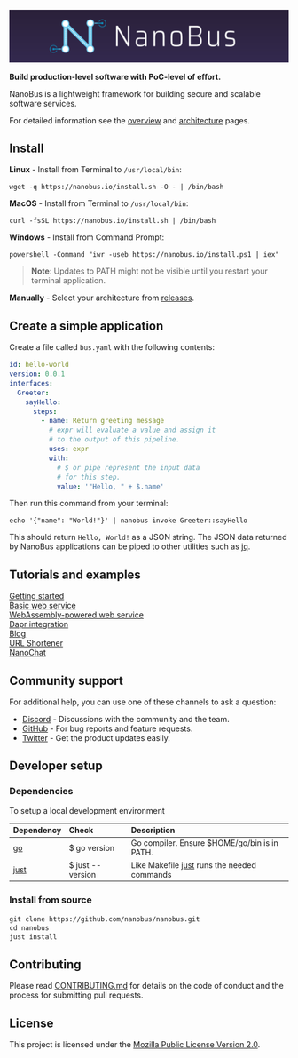 ![NanoBus Logo](https://github.com/nanobus/nanobus/blob/main/docs/images/nanobus-logo.svg)

**Build production-level software with PoC-level of effort.**

NanoBus is a lightweight framework for building secure and scalable software services.

For detailed information see the [overview](https://nanobus.io/overview) and [architecture](https://nanobus.io/architecture) pages.

## Install

**Linux** - Install from Terminal to `/usr/local/bin`:

```shell
wget -q https://nanobus.io/install.sh -O - | /bin/bash
```

**MacOS** - Install from Terminal to `/usr/local/bin`:

```shell
curl -fsSL https://nanobus.io/install.sh | /bin/bash
```

**Windows** - Install from Command Prompt:

```shell
powershell -Command "iwr -useb https://nanobus.io/install.ps1 | iex"
```

> **Note**: Updates to PATH might not be visible until you restart your terminal application.

**Manually** - Select your architecture from [releases](https://github.com/nanobus/nanobus/releases).

## Create a simple application

Create a file called `bus.yaml` with the following contents:

```yaml
id: hello-world
version: 0.0.1
interfaces:
  Greeter:
    sayHello:
      steps:
        - name: Return greeting message
          # expr will evaluate a value and assign it
          # to the output of this pipeline.
          uses: expr
          with:
            # $ or pipe represent the input data
            # for this step.
            value: '"Hello, " + $.name'
```

Then run this command from your terminal:

```shell
echo '{"name": "World!"}' | nanobus invoke Greeter::sayHello
```

This should return `Hello, World!` as a JSON string. The JSON data returned by NanoBus applications can be piped to other utilities such as [jq](https://stedolan.github.io/jq/).

## Tutorials and examples

[Getting started](https://nanobus.io/getting-started)<br>
[Basic web service](https://github.com/nanobus/examples/tree/main/basic-web-service)<br>
[WebAssembly-powered web service](https://github.com/nanobus/examples/tree/main/wasm-web-service)<br>
[Dapr integration](https://github.com/nanobus/examples/tree/main/dapr)<br>
[Blog](https://github.com/nanobus/examples/tree/main/blog)<br>
[URL Shortener](https://github.com/nanobus/examples/tree/main/urlshortener)<br>
[NanoChat](https://github.com/nanobus/examples/tree/main/nanochat)<br>

## Community support

For additional help, you can use one of these channels to ask a question:

- [Discord](https://discord.gg/candle) - Discussions with the community and the team.
- [GitHub](https://github.com/nanobus/nanobus/issues) - For bug reports and feature requests.
- [Twitter](https://twitter.com/nanobusdev) - Get the product updates easily.

## Developer setup

### Dependencies

To setup a local development environment

| Dependency | Check            | Description                                   |
|:---------- |:---------------- |:--------------------------------------------- |
| [go]       | $ go version     | Go compiler.  Ensure $HOME/go/bin is in PATH. |
| [just]     | $ just --version | Like Makefile [just] runs the needed commands |

### Install from source

```shell
git clone https://github.com/nanobus/nanobus.git
cd nanobus
just install
```

## Contributing

Please read [CONTRIBUTING.md](CONTRIBUTING.md) for details on the code of conduct and the process for submitting pull requests.

## License

This project is licensed under the [Mozilla Public License Version 2.0](https://mozilla.org/MPL/2.0/).

[apex]: https://apexlang.io/docs/getting-started
[apexlang.io]: https://apexlang.io
[docker]: https://docs.docker.com/engine/install/
[docker-compose]: https://docs.docker.com/compose/install/
[go]: https://go.dev/doc/install
[iota]: https://github.com/nanobus/iota
[iotas]: https://github.com/nanobus/iota
[just]: https://github.com/casey/just#Installation
[nanobus]: https://github.com/nanobus/nanobus#Install
[npm]: https://docs.npmjs.com/downloading-and-installing-node-js-and-npm
[npx]: https://www.npmjs.com/package/npx#Install
[postgres]: https://www.postgresql.org/download/
[postgresql database]: https://www.postgresql.org/
[rust]: https://rustup.rs/
